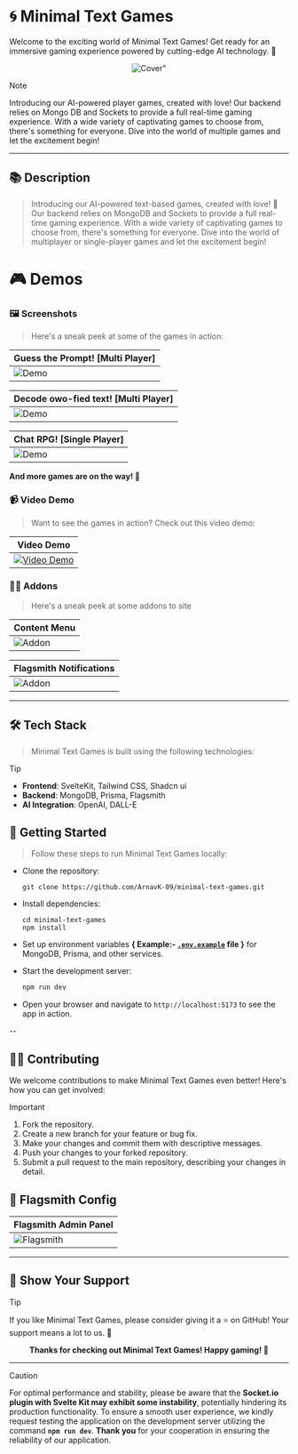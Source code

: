 # 🌀 Minimal Text Games 

Welcome to the exciting world of Minimal Text Games! Get ready for an immersive gaming experience powered by cutting-edge AI technology. 🚀

<p align="center"><img src="static/cover.jpeg" alt=Cover" /></p>

> [!NOTE]
> Introducing our AI-powered player games, created with love! Our backend relies on Mongo DB and Sockets to provide a full real-time gaming experience. With a wide variety of captivating games to choose from, there's something for everyone. Dive into the world of multiple games and let the excitement begin!

---

## 📚 Description

> Introducing our AI-powered text-based games, created with love! 💖 Our backend relies on MongoDB and Sockets to provide a full real-time gaming experience. With a wide variety of captivating games to choose from, there's something for everyone. Dive into the world of multiplayer or single-player games and let the excitement begin!

# 🎮 Demos

### 🖼️ Screenshots

> Here's a sneak peek at some of the games in action:


| Guess the Prompt! [Multi Player] |
|------------|
| ![Demo](static/guess_the_prompt.jpeg) |

| Decode owo-fied text! [Multi Player] |
|------------|
| ![Demo](static/owoify_text.jpeg) |

| Chat RPG! [Single Player] |
|------------|
| ![Demo](static/chat_rpg.jpeg) |



**And more games are on the way! 🎉**

### 📹 Video Demo

> Want to see the games in action? Check out this video demo:

| Video Demo |
|------------|
| [![Video Demo](https://via.placeholder.com/640x360)](static) |


### 🤼‍♂️ Addons

> Here's a sneak peek at some addons to site

| Content Menu |
|------------|
| ![Addon](static/context.jpeg) |

| Flagsmith Notifications |
|------------|
| ![Addon](static/flagsmith.jpg) |


---

## 🛠️ Tech Stack

> Minimal Text Games is built using the following technologies:

> [!TIP]
> - **Frontend**: SvelteKit, Tailwind CSS, Shadcn ui
> - **Backend**: MongoDB, Prisma, Flagsmith
> - **AI Integration**: OpenAI, DALL-E

## 🚀 Getting Started

> Follow these steps to run Minimal Text Games locally:

- Clone the repository:
   ```
   git clone https://github.com/ArnavK-09/minimal-text-games.git
   ```

- Install dependencies:
   ```
   cd minimal-text-games
   npm install
   ```

- Set up environment variables **{ Example:-  [` .env.example `](.env.example) file }** for MongoDB, Prisma, and other services.

- Start the development server:
   ```bash
   npm run dev
   ```

- Open your browser and navigate to `http://localhost:5173` to see the app in action.

--

## 🧏‍♀️ Contributing

We welcome contributions to make Minimal Text Games even better! Here's how you can get involved:

> [!IMPORTANT]
> 
> 1. Fork the repository.
> 2. Create a new branch for your feature or bug fix.
> 3. Make your changes and commit them with descriptive messages.
> 4. Push your changes to your forked repository.
> 5. Submit a pull request to the main repository, describing your changes in detail.

## 🏁 Flagsmith Config

| Flagsmith Admin Panel |
|------------|
| ![Flagsmith](static/flagsmith.jpeg) |

---

## 🌟 Show Your Support

> [!TIP]
> If you like Minimal Text Games, please consider giving it a ⭐️ on GitHub! Your support means a lot to us. 🙏


<p align="center"><strong>Thanks for checking out Minimal Text Games! Happy gaming! 👋</strong></p>

---

> [!CAUTION]
> For optimal performance and stability, please be aware that the **Socket.io plugin with Svelte Kit may exhibit some instability**, potentially hindering its production functionality. To ensure a smooth user experience, we kindly request testing the application on the development server utilizing the command **` npm run dev `**. **Thank you** for your cooperation in ensuring the reliability of our application.
